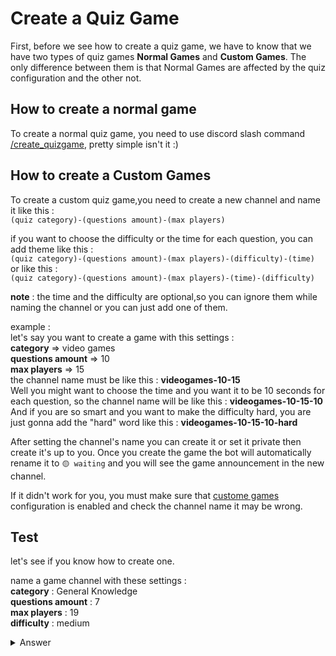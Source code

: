 # Create a Quiz Game

First, before we see how to create a quiz game, we have to know that we have two types of quiz games **Normal Games** and **Custom Games**.
The only difference between them is that Normal Games are affected by the quiz configuration and the other not.

## How to create a normal game

To create a normal quiz game, you need to use discord slash command [/create_quizgame](../commands/create_quizgame), pretty simple isn't it :)

## How to create a Custom Games

To create a custom quiz game,you need to create a new channel and name it like this :
<br/>
`(quiz category)-(questions amount)-(max players)`

if you want to choose the difficulty or the time for each question, you can add theme like this :
<br/>
`(quiz category)-(questions amount)-(max players)-(difficulty)-(time)`
<br/>
or like this :
<br/>
`(quiz category)-(questions amount)-(max players)-(time)-(difficulty)`

**note** : the time and the difficulty are optional,so you can ignore them while naming the channel or you can just add one of them.

example : <br/>
let's say you want to create a game with this settings :<br/>
**category** => video games <br/> **questions amount** => 10 <br/> **max players** => 15 <br/>
the channel name must be like this : **videogames-10-15** <br/>
Well you might want to choose the time and you want it to be 10 seconds for each question, so the channel name will be like this : **videogames-10-15-10** <br/>
And if you are so smart and you want to make the difficulty hard, you are just gonna add the "hard" word like this : **videogames-10-15-10-hard**

After setting the channel's name you can create it or set it private then create it's up to you.
Once you create the game the bot will automatically rename it to `🟡 waiting` and you will see the game announcement in the new channel.

If it didn't work for you, you must make sure that [custome games](../config/quiz/custom-games.md) configuration is enabled and check the channel name it may be wrong.

## Test

let's see if you know how to create one.

name a game channel with these settings :<br>
**category** : General Knowledge<br>
**questions amount** : 7<br>
**max players** : 19<br>
**difficulty** : medium<br>

<details>
  <summary>Answer</summary>
  
  **generalknowledge-7-19-medium**
</details>
